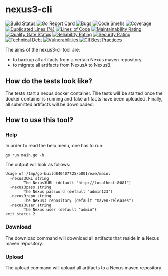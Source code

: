 # nexus3-cli

[![Build Status](https://travis-ci.org/030/nexus3-cli.svg?branch=master)](https://travis-ci.org/030/nexus3-cli)
[![Go Report Card](https://goreportcard.com/badge/github.com/030/nexus3-cli)](https://goreportcard.com/report/github.com/030/nexus3-cli)
[![Bugs](https://sonarcloud.io/api/project_badges/measure?project=030_nexus3-cli&metric=bugs)](https://sonarcloud.io/dashboard?id=030_nexus3-cli)
[![Code Smells](https://sonarcloud.io/api/project_badges/measure?project=030_nexus3-cli&metric=code_smells)](https://sonarcloud.io/dashboard?id=030_nexus3-cli)
[![Coverage](https://sonarcloud.io/api/project_badges/measure?project=030_nexus3-cli&metric=coverage)](https://sonarcloud.io/dashboard?id=030_nexus3-cli)
[![Duplicated Lines (%)](https://sonarcloud.io/api/project_badges/measure?project=030_nexus3-cli&metric=duplicated_lines_density)](https://sonarcloud.io/dashboard?id=030_nexus3-cli)
[![Lines of Code](https://sonarcloud.io/api/project_badges/measure?project=030_nexus3-cli&metric=ncloc)](https://sonarcloud.io/dashboard?id=030_nexus3-cli)
[![Maintainability Rating](https://sonarcloud.io/api/project_badges/measure?project=030_nexus3-cli&metric=sqale_rating)](https://sonarcloud.io/dashboard?id=030_nexus3-cli)
[![Quality Gate Status](https://sonarcloud.io/api/project_badges/measure?project=030_nexus3-cli&metric=alert_status)](https://sonarcloud.io/dashboard?id=030_nexus3-cli)
[![Reliability Rating](https://sonarcloud.io/api/project_badges/measure?project=030_nexus3-cli&metric=reliability_rating)](https://sonarcloud.io/dashboard?id=030_nexus3-cli)
[![Security Rating](https://sonarcloud.io/api/project_badges/measure?project=030_nexus3-cli&metric=security_rating)](https://sonarcloud.io/dashboard?id=030_nexus3-cli)
[![Technical Debt](https://sonarcloud.io/api/project_badges/measure?project=030_nexus3-cli&metric=sqale_index)](https://sonarcloud.io/dashboard?id=030_nexus3-cli)
[![Vulnerabilities](https://sonarcloud.io/api/project_badges/measure?project=030_nexus3-cli&metric=vulnerabilities)](https://sonarcloud.io/dashboard?id=030_nexus3-cli)
[![CII Best Practices](https://bestpractices.coreinfrastructure.org/projects/2762/badge)](https://bestpractices.coreinfrastructure.org/projects/2762)

The aims of the nexus3-cli tool are:
 * to backup all artifacts from a certain Nexus maven repository.
 * to migrate all artifacts from NexusA to NexusB.

## How do the tests look like?

The tests start a nexus docker container. The tests will be started once
the docker container is running and fake artifacts have been uploaded. Finally,
all submitted artifacts will be downloaded.

## How to use this tool?

### Help

In order to read the help menu, one has to run:

```
go run main.go -h
```

The output will look as follows:

```
Usage of /tmp/go-build840407725/b001/exe/main:
  -nexus3URL string
        The Nexus3URL (default "http://localhost:8081")
  -nexus3pass string
        The Nexus password (default "admin123")
  -nexus3repo string
        The Nexus3 repository (default "maven-releases")
  -nexus3user string
        The Nexus user (default "admin")
exit status 2
```

### Download

The download command will download all artifacts that reside in a Nexus maven
repository.

### Upload

The upload command will upload all artifacts to a Nexus maven repository.
